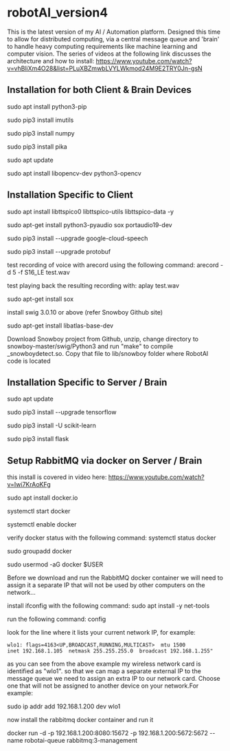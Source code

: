 # robotAI_version4
This is the latest version of my AI / Automation platform. Designed this time to allow for distributed computing, via a central message queue and 'brain' to handle heavy computing requirements like machine learning and computer vision. The series of videos at the following link discusses the architecture and how to install: https://www.youtube.com/watch?v=vhBliXm4O28&list=PLuXBZmwbLVYLWkmod24M9E2TRY0Jn-gsN

Installation for both Client & Brain Devices
--------------------------------------------
sudo apt install python3-pip

sudo pip3 install imutils

sudo pip3 install numpy

sudo pip3 install pika

sudo apt update

sudo apt install libopencv-dev python3-opencv


Installation Specific to Client
--------------------------------
sudo apt install libttspico0 libttspico-utils libttspico-data -y

sudo apt-get install python3-pyaudio sox portaudio19-dev

sudo pip3 install --upgrade google-cloud-speech

sudo pip3 install --upgrade protobuf

test recording of voice with arecord using the following command: arecord -d 5 -f S16_LE test.wav

test playing back the resulting recording with: aplay test.wav

sudo apt-get install sox

install swig 3.0.10 or above (refer Snowboy Github site)

sudo apt-get install libatlas-base-dev

Download Snowboy project from Github, unzip, change directory to snowboy-master/swig/Python3 and run "make" to compile _snowboydetect.so.  Copy that file to lib/snowboy folder where RobotAI code is located


Installation Specific to Server / Brain
---------------------------------------
sudo apt update 

sudo pip3 install --upgrade tensorflow

sudo pip3 install -U scikit-learn

sudo pip3 install flask


Setup RabbitMQ via docker on Server / Brain
-------------------------------------------
this install is covered in video here: https://www.youtube.com/watch?v=Iwi7KrAoKFg

sudo apt install docker.io

systemctl start docker

systemctl enable docker

verify docker status with the following command: systemctl status docker

sudo groupadd docker

sudo usermod -aG docker $USER

Before we download and run the RabbitMQ docker container we will need to assign it a separate IP that will not be used by other computers on the network...

install ifconfig with the following command: sudo apt install -y net-tools

run the following command: config

look for the line where it lists your current network IP, for example:

    wlo1: flags=4163<UP,BROADCAST,RUNNING,MULTICAST>  mtu 1500
    inet 192.168.1.105  netmask 255.255.255.0  broadcast 192.168.1.255"
    
as you can see from the above example my wireless network card is identified as "wlo1". so that we can map a separate external IP to the message queue we need to assign an extra IP to our network card. Choose one that will not be assigned to another device on your network.For example:

sudo ip addr add 192.168.1.200 dev wlo1

now install the rabbitmq docker container and run it

docker run -d -p 192.168.1.200:8080:15672 -p 192.168.1.200:5672:5672 --name robotai-queue rabbitmq:3-management




